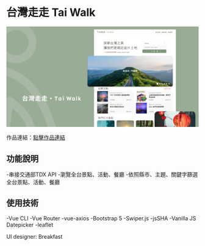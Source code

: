 # 台灣走走 Tai Walk
![image](https://github.com/ying30821/TaiWalk/blob/master/src/assets/images/readmePic.png?raw=true)

作品連結：[點擊作品連結](https://ying30821.github.io/TaiWalk/#/)

## 功能說明
-串接交通部TDX API
-瀏覽全台景點、活動、餐廳
-依照縣市、主題、關鍵字篩選全台景點、活動、餐廳

## 使用技術
-Vue CLI
-Vue Router
-vue-axios
-Bootstrap 5
-Swiper.js
-jsSHA
-Vanilla JS Datepicker
-leaflet

UI designer: Breakfast
